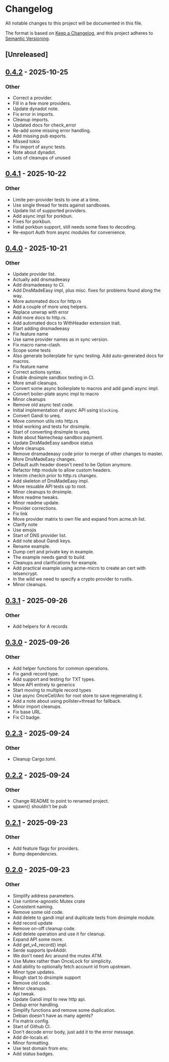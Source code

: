 # Changelog

All notable changes to this project will be documented in this file.

The format is based on [Keep a Changelog](https://keepachangelog.com/en/1.0.0/),
and this project adheres to [Semantic Versioning](https://semver.org/spec/v2.0.0.html).

## [Unreleased]

## [0.4.2](https://github.com/tarka/zone-update/compare/v0.4.1...v0.4.2) - 2025-10-25

### Other

- Correct a provider.
- Fill in a few more providers.
- Update dynadot note.
- Fix error in imports.
- Cleanup imports.
- Updated docs for check_error
- Re-add some missing error handling.
- Add missing pub exports.
- Missed tokio
- Fix import of async tests.
- Note about dynadot.
- Lots of cleanups of unused

## [0.4.1](https://github.com/tarka/zone-update/compare/v0.4.0...v0.4.1) - 2025-10-22

### Other

- Limite per-provider tests to one at a time.
- Use single thread for tests against sandboxes.
- Update list of supported providers.
- Add async impl for porkbun.
- Fixes for porkbun.
- Initial porkbun support, still needs some fixes to decoding.
- Re-export Auth from async modules for convenience.

## [0.4.0](https://github.com/tarka/zone-update/compare/v0.3.1...v0.4.0) - 2025-10-21

### Other

- Update provider list.
- Actually add dnsmadeeasy
- Add dnsmadeeasy to CI.
- Add DnsMadeEasy impl, plus misc. fixes for problems found along the way.
- More automated docs for http.rs
- Add a couple of more ureq helpers.
- Replace unwrap with error
- Add more docs to http.rs.
- Add automated docs to WithHeader extension trait.
- Start adding dnsmadeeasy
- Fix feature name
- Use same provider names as in sync version.
- Fix macro name-clash.
- Scope some tests
- Also generate boilerplate for sync testing. Add auto-generated docs for macros.
- Fix feature name
- Correct actions syntax.
- Enable dnsimple sandbox testing in CI.
- More small cleanups.
- Convert some async boilerplate to macros and add gandi async impl.
- Convert boiler-plate async impl to macro
- Minor cleanups
- Remove old async test code.
- Initial implementation of async API using `blocking`.
- Convert Gandi to ureq.
- Move common utils into http.rs
- Intial working and tests for dnsimple.
- Start of converting dnsimple to ureq.
- Note about Namecheap sandbox payment.
- Update DnsMadeEasy sandbox status
- More cleanups.
- Remove dnsmadeeasy code prior to merge of other changes to master.
- More DnsMadeEasy changes.
- Default auth header doesn't need to be Option anymore.
- Refactor http module to allow custom headers.
- Interim checkin prior to http.rs changes.
- Add skeleton of DnsMadeEasy impl.
- Move resuable API tests up to root.
- Minor cleanups to dnsimple.
- More readme tweaks.
- Minor readme update.
- Provider corrections.
- Fix link
- Move provider matrix to own file and expand from acme.sh list.
- Clarify note
- Use emojis
- Start of DNS provider list.
- Add note about Gandi keys.
- Rename example.
- Dump cert and private key in example.
- The example needs gandi to build.
- Cleanups and clarifications for example.
- Add practical example using acme-micro to create an cert with letsencrypt.
- In the wild we need to specify a crypto provider to rustls.
- Minor cleanups.

## [0.3.1](https://github.com/tarka/zone-update/compare/v0.3.0...v0.3.1) - 2025-09-26

### Other

- Add helpers for A records

## [0.3.0](https://github.com/tarka/zone-update/compare/v0.2.3...v0.3.0) - 2025-09-26

### Other

- Add helper functions for common operations.
- Fix gandi record type.
- Add support and testing for TXT types.
- Move API entirely to generics
- Start moving to multiple record types
- Use async OnceCell/Arc for root store to save regenerating it.
- Add a note about using pollster+thread for fallback.
- Minor import cleanups.
- Fix base URL.
- Fix CI badge.

## [0.2.3](https://github.com/tarka/zone-update/compare/v0.2.2...v0.2.3) - 2025-09-24

### Other

- Cleanup Cargo.toml.

## [0.2.2](https://github.com/tarka/zone-update/compare/v0.2.1...v0.2.2) - 2025-09-24

### Other

- Change README to point to renamed project.
- spawn() shouldn't be pub

## [0.2.1](https://github.com/tarka/zone-update/compare/v0.2.0...v0.2.1) - 2025-09-23

### Other

- Add feature flags for providers.
- Bump dependencies.

## [0.2.0](https://github.com/tarka/zone-update/compare/v0.1.1...v0.2.0) - 2025-09-23

### Other

- Simplify address parameters.
- Use runtime-agnostic Mutex crate
- Consistent naming.
- Remove some old code.
- Add delete to gandi impl and duplicate tests from dnsimple module.
- Add record update
- Remove on-off cleanup code.
- Add delete operation and use it for cleanup.
- Expand API some more.
- Add get_v4_record() impl.
- Serde supports Ipv4Addr.
- We don't need Arc around the mutex ATM.
- Use Mutex rather than OnceLock for simplicity.
- Add ability to optionally fetch account id from upstream.
- Minor type updates.
- Rough start to dnsimple support
- Remove old code.
- Minor cleanups.
- Api tweak.
- Update Gandi impl to new http api.
- Dedup error handling.
- Simplify functions and remove some duplication.
- Debian doesn't have as many agents?
- Fix matrix config.
- Start of Github CI.
- Don't decode error body, just add it to the error message.
- Add dir-locals.el.
- Minor formatting.
- Use test domain from env.
- Add status badges.
